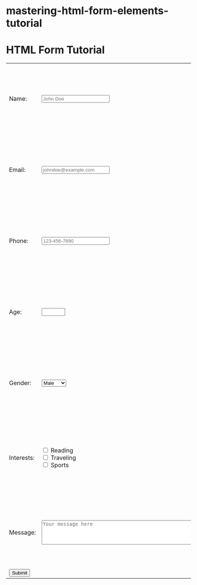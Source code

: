 # mastering-html-form-elements-tutorial
<!DOCTYPE html>
<html>
<head>

</head>
<body>
  <h1>HTML Form Tutorial</h1>
  <form>
    <table>
      <tr>
        <td><label for="name">Name:</label></td>
        <td><input type="text" id="name" name="name" placeholder="John Doe"></td>
        <td>
          <p><strong>Input Type:</strong> text</p>
          <p><strong>Description:</strong> Used for entering single-line text.</p>
        </td>
      </tr>
      <tr>
        <td><label for="email">Email:</label></td>
        <td><input type="email" id="email" name="email" placeholder="johndoe@example.com"></td>
        <td>
          <p><strong>Input Type:</strong> email</p>
          <p><strong>Description:</strong> Used for entering email addresses.</p>
        </td>
      </tr>
      <tr>
        <td><label for="phone">Phone:</label></td>
        <td><input type="tel" id="phone" name="phone" placeholder="123-456-7890"></td>
        <td>
          <p><strong>Input Type:</strong> tel</p>
          <p><strong>Description:</strong> Used for entering phone numbers.</p>
        </td>
      </tr>
      <tr>
        <td><label for="age">Age:</label></td>
        <td><input type="number" id="age" name="age" min="18" max="100"></td>
        <td>
          <p><strong>Input Type:</strong> number</p>
          <p><strong>Description:</strong> Used for entering numeric values.</p>
        </td>
      </tr>
      <tr>
        <td><label for="gender">Gender:</label></td>
        <td>
          <select id="gender" name="gender">
            <option value="male">Male</option>
            <option value="female">Female</option>
            <option value="other">Other</option>
          </select>
        </td>
        <td>
          <p><strong>Input Type:</strong> select</p>
          <p><strong>Description:</strong> Used for selecting one option from a list.</p>
        </td>
      </tr>
      <tr>
        <td><label>Interests:</label></td>
        <td>
          <input type="checkbox" id="interest1" name="interest" value="reading">
          <label for="interest1">Reading</label><br>
          <input type="checkbox" id="interest2" name="interest" value="traveling">
          <label for="interest2">Traveling</label><br>
          <input type="checkbox" id="interest3" name="interest" value="sports">
          <label for="interest3">Sports</label>
        </td>
        <td>
          <p><strong>Input Type:</strong> checkbox</p>
          <p><strong>Description:</strong> Used for selecting multiple options from a list.</p>
        </td>
      </tr>
      <tr>
        <td><label for="message">Message:</label></td>
        <td><textarea id="message" name="message" rows="4" cols="50" placeholder="Your message here"></textarea></td>
        <td>
          <p><strong>Input Type:</strong> textarea</p>
          <p><strong>Description:</strong> Used for entering multi-line text.</p>
        </td>
      </tr>
      <tr>
        <td colspan="3"><button type="submit">Submit</button></td>
      </tr>
    </table>
  </form>
</body>
</html>
